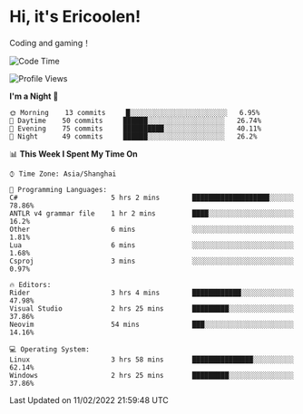 # Hi, it's Ericoolen!
Coding and gaming！

<!--START_SECTION:waka-->
![Code Time](http://img.shields.io/badge/Code%20Time-175%20hrs%206%20mins-blue)

![Profile Views](http://img.shields.io/badge/Profile%20Views-0-blue)

**I'm a Night 🦉** 

```text
🌞 Morning    13 commits     █░░░░░░░░░░░░░░░░░░░░░░░░   6.95% 
🌆 Daytime    50 commits     ██████░░░░░░░░░░░░░░░░░░░   26.74% 
🌃 Evening    75 commits     ██████████░░░░░░░░░░░░░░░   40.11% 
🌙 Night      49 commits     ██████░░░░░░░░░░░░░░░░░░░   26.2%

```


📊 **This Week I Spent My Time On** 

```text
⌚︎ Time Zone: Asia/Shanghai

💬 Programming Languages: 
C#                       5 hrs 2 mins        ███████████████████░░░░░░   78.86% 
ANTLR v4 grammar file    1 hr 2 mins         ████░░░░░░░░░░░░░░░░░░░░░   16.2% 
Other                    6 mins              ░░░░░░░░░░░░░░░░░░░░░░░░░   1.81% 
Lua                      6 mins              ░░░░░░░░░░░░░░░░░░░░░░░░░   1.68% 
Csproj                   3 mins              ░░░░░░░░░░░░░░░░░░░░░░░░░   0.97%

🔥 Editors: 
Rider                    3 hrs 4 mins        ████████████░░░░░░░░░░░░░   47.98% 
Visual Studio            2 hrs 25 mins       █████████░░░░░░░░░░░░░░░░   37.86% 
Neovim                   54 mins             ███░░░░░░░░░░░░░░░░░░░░░░   14.16%

💻 Operating System: 
Linux                    3 hrs 58 mins       ███████████████░░░░░░░░░░   62.14% 
Windows                  2 hrs 25 mins       █████████░░░░░░░░░░░░░░░░   37.86%

```


 Last Updated on 11/02/2022 21:59:48 UTC
<!--END_SECTION:waka-->

